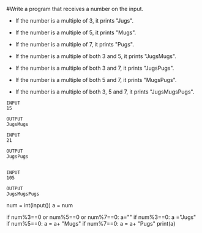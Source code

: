 #Write a program that receives a number on the input.
  - If the number is a multiple of 3, it prints "Jugs". 
  - If the number is a multiple of 5, it prints "Mugs".
  - If the number is a multiple of 7, it prints "Pugs".

  - If the number is a multiple of both 3 and 5, it prints "JugsMugs".
  - If the number is a multiple of both 3 and 7, it prints "JugsPugs".
  - If the number is a multiple of both 5 and 7, it prints "MugsPugs".
  - If the number is a multiple of both 3, 5 and 7, it prints "JugsMugsPugs".
  
 ```
 INPUT 
15

OUTPUT
JugsMugs

INPUT 
21

OUTPUT
JugsPugs


INPUT 
105

OUTPUT 
JugsMugsPugs

 ```
 num = int(input())
a = num

if num%3==0 or num%5==0 or num%7==0:
  a=""
  if num%3==0:
    a ="Jugs"
  if num%5==0:
    a = a+ "Mugs"
  if num%7==0:
    a = a+ "Pugs"
print(a)













